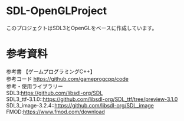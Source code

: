 # SDL-OpenGLProject 
このプロジェクトはSDL3とOpenGLをベースに作成しています。
# 参考資料
参考書
【ゲームプログラミングC++】  
参考コード
https://github.com/gameprogcpp/code  
参考・使用ライブラリー  
SDL3:https://github.com/libsdl-org/SDL  
SDL3_ttf-3.1.0::https://github.com/libsdl-org/SDL_ttf/tree/preview-3.1.0  
SDL3_image-3.2.4::https://github.com/libsdl-org/SDL_image  
FMOD:https://www.fmod.com/download  
